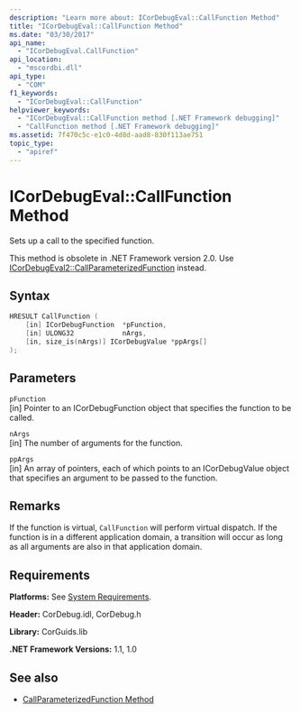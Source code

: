 ```yaml
---
description: "Learn more about: ICorDebugEval::CallFunction Method"
title: "ICorDebugEval::CallFunction Method"
ms.date: "03/30/2017"
api_name:
  - "ICorDebugEval.CallFunction"
api_location:
  - "mscordbi.dll"
api_type:
  - "COM"
f1_keywords:
  - "ICorDebugEval::CallFunction"
helpviewer_keywords:
  - "ICorDebugEval::CallFunction method [.NET Framework debugging]"
  - "CallFunction method [.NET Framework debugging]"
ms.assetid: 7f470c5c-e1c0-4d8d-aad8-830f113ae751
topic_type:
  - "apiref"
---
```

# ICorDebugEval::CallFunction Method

Sets up a call to the specified function.

This method is obsolete in .NET Framework version 2.0. Use [ICorDebugEval2::CallParameterizedFunction](icordebugeval2-callparameterizedfunction-method.md) instead.

## Syntax

```cpp
HRESULT CallFunction (
    [in] ICorDebugFunction  *pFunction,
    [in] ULONG32            nArgs,
    [in, size_is(nArgs)] ICorDebugValue *ppArgs[]
);
```

## Parameters

`pFunction`\
[in] Pointer to an ICorDebugFunction object that specifies the function to be called.

`nArgs`\
[in] The number of arguments for the function.

`ppArgs`\
[in] An array of pointers, each of which points to an ICorDebugValue object that specifies an argument to be passed to the function.

## Remarks

If the function is virtual, `CallFunction` will perform virtual dispatch. If the function is in a different application domain, a transition will occur as long as all arguments are also in that application domain.

## Requirements

**Platforms:** See [System Requirements](../../get-started/system-requirements.md).

**Header:** CorDebug.idl, CorDebug.h

**Library:** CorGuids.lib

**.NET Framework Versions:** 1.1, 1.0

## See also

- [CallParameterizedFunction Method](icordebugeval2-callparameterizedfunction-method.md)
